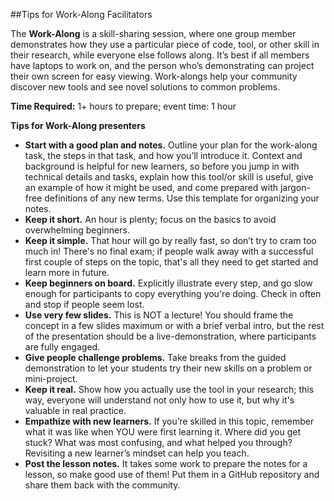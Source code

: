 ##Tips for Work-Along Facilitators

The **Work-Along** is a skill-sharing session, where one group member demonstrates how they use a particular piece of code, tool, or other skill in their research, while everyone else follows along. It’s best if all members have laptops to work on, and the person who’s demonstrating can project their own screen for easy viewing. Work-alongs help your community discover new tools and see novel solutions to common problems. 


**Time Required:** 1+ hours to prepare; event time: 1 hour 

**Tips for Work-Along presenters**

* **Start with a good plan and notes.** Outline your plan for the work-along task, the steps in that task, and how you’ll introduce it. Context and background is helpful for new learners, so before you jump in with technical details and tasks, explain how this tool/or skill is useful, give an example of how it might be used, and come prepared with jargon-free definitions of any new terms. Use this template for organizing your notes. 
* **Keep it short.** An hour is plenty; focus on the basics to avoid overwhelming beginners.
* **Keep it simple.** That hour will go by really fast, so don’t try to cram too much in! There's no final exam; if people walk away with a successful first couple of steps on the topic, that's all they need to get started and learn more in future.
* **Keep beginners on board.** Explicitly illustrate every step, and go slow enough for participants to copy everything you're doing. Check in often and stop if people seem lost.
* **Use very few slides.** This is NOT a lecture! You should frame the concept in a few slides maximum or with a brief verbal intro, but the rest of the presentation should be a live-demonstration, where participants are fully engaged.
* **Give people challenge problems.** Take breaks from the guided demonstration to let your students try their new skills on a problem or mini-project. 
* **Keep it real.** Show how you actually use the tool in your research; this way, everyone will understand not only how to use it, but why it's valuable in real practice.
* **Empathize with new learners.**  If you’re skilled in this topic, remember what it was like when YOU were first learning it. Where did you get stuck? What was most confusing, and what helped you through? Revisiting a new learner’s mindset can help you teach. 
* **Post the lesson notes.** It takes some work to prepare the notes for a lesson, so make good use of them! Put them in a GitHub repository and share them back with the community. 
